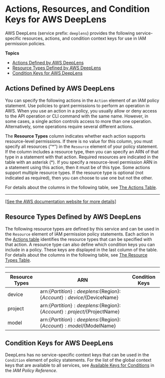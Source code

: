 # Actions, Resources, and Condition Keys for AWS DeepLens<a name="list_awsdeeplens"></a>

AWS DeepLens \(service prefix: `deeplens`\) provides the following service\-specific resources, actions, and condition context keys for use in IAM permission policies\.

**Topics**
+ [Actions Defined by AWS DeepLens](#awsdeeplens-actions-as-permissions)
+ [Resource Types Defined by AWS DeepLens](#awsdeeplens-resources-for-iam-policies)
+ [Condition Keys for AWS DeepLens](#awsdeeplens-policy-keys)

## Actions Defined by AWS DeepLens<a name="awsdeeplens-actions-as-permissions"></a>

You can specify the following actions in the `Action` element of an IAM policy statement\. Use policies to grant permissions to perform an operation in AWS\. When you use an action in a policy, you usually allow or deny access to the API operation or CLI command with the same name\. However, in some cases, a single action controls access to more than one operation\. Alternatively, some operations require several different actions\.

The **Resource Types** column indicates whether each action supports resource\-level permissions\. If there is no value for this column, you must specify all resources \("\*"\) in the `Resource` element of your policy statement\. If the column includes a resource type, then you can specify an ARN of that type in a statement with that action\. Required resources are indicated in the table with an asterisk \(\*\)\. If you specify a resource\-level permission ARN in a statement using this action, then it must be of this type\. Some actions support multiple resource types\. If the resource type is optional \(not indicated as required\), then you can choose to use one but not the other\.

For details about the columns in the following table, see [The Actions Table](reference_policies_actions-resources-contextkeys.md#actions_table)\.


****  
[\[See the AWS documentation website for more details\]](http://docs.aws.amazon.com/IAM/latest/UserGuide/list_awsdeeplens.html)

## Resource Types Defined by AWS DeepLens<a name="awsdeeplens-resources-for-iam-policies"></a>

The following resource types are defined by this service and can be used in the `Resource` element of IAM permission policy statements\. Each action in the [Actions table](#awsdeeplens-actions-as-permissions) identifies the resource types that can be specified with that action\. A resource type can also define which condition keys you can include in a policy\. These keys are displayed in the last column of the table\. For details about the columns in the following table, see [The Resource Types Table](reference_policies_actions-resources-contextkeys.md#resources_table)\.


****  

| Resource Types | ARN | Condition Keys | 
| --- | --- | --- | 
|   device  |  arn:$\{Partition\}:deeplens:$\{Region\}:$\{Account\}:device/$\{DeviceName\}  |  | 
|   project  |  arn:$\{Partition\}:deeplens:$\{Region\}:$\{Account\}:project/$\{ProjectName\}  |  | 
|   model  |  arn:$\{Partition\}:deeplens:$\{Region\}:$\{Account\}:model/$\{ModelName\}  |  | 

## Condition Keys for AWS DeepLens<a name="awsdeeplens-policy-keys"></a>

DeepLens has no service\-specific context keys that can be used in the `Condition` element of policy statements\. For the list of the global context keys that are available to all services, see [Available Keys for Conditions](reference_policies_condition-keys.html#AvailableKeys) in the *IAM Policy Reference*\.